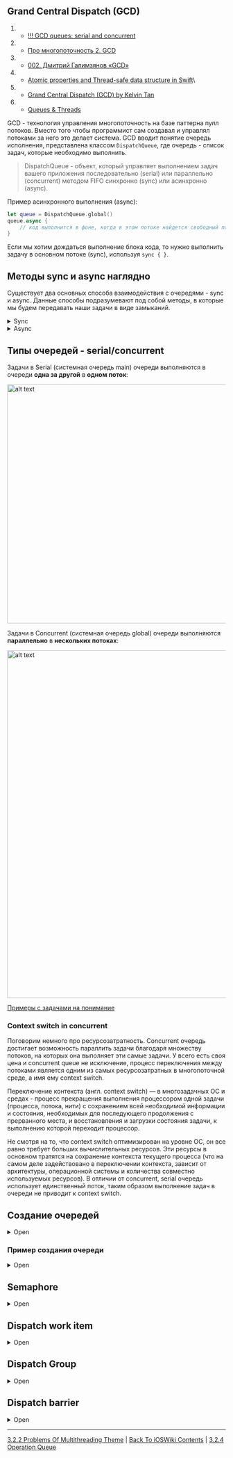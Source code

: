 ## Grand Central Dispatch (GCD)

1. - [!!! GCD queues: serial and concurrent](https://www.hapq.me/gcd-queues/)
2. - [Про многопоточность 2. GCD](https://habr.com/ru/post/578752/)
3. - [002. Дмитрий Галимзянов «GCD»](https://www.youtube.com/watch?v=6zx7N-6U6P4&list=PLQC2_0cDcSKAcuWNsWAwF8GT_lCU9QZNs&index=2)
4. - [Atomic properties and Thread-safe data structure in Swift](https://benoitpasquier.com/atomic-properties-thread-safe-data-structure-swift/)\
5. - [Grand Central Dispatch (GCD) by Kelvin Tan](https://daddycoding.com/2023/04/27/grand-central-dispatch-gcd/)
6. - [Queues & Threads](https://www.kodeco.com/books/concurrency-by-tutorials/v2.0/chapters/3-queues-threads)

GCD - технология управления многопоточность на базе паттерна пулл потоков. Вместо того чтобы программист сам создавал и управлял потоками за него это делает система. GCD вводит понятие очередь исполнения, представлена классом `DispatchQueue`, где очередь - список задач, которые необходимо выполнить.

> DispatchQueue - объект, который управляет выполнением задач вашего приложения последовательно (serial) или параллельно (concurrent) методом FIFO синхронно (sync) или асинхронно (async).

Пример асинхронного выполнения (async): 

```swift
let queue = DispatchQueue.global()
queue.async {
    // код выполнится в фоне, когда в этом потоке найдется свободный поток
}
```

Если мы хотим дождаться выполнение блока кода, то нужно выполнить задачу в основном потоке (sync), используя `sync { }`.


## Методы sync и async наглядно

Существует два основных способа взаимодействия с очередями - sync и async. Данные способы подразумевают под собой методы, в которые мы будем передавать наши задачи в виде замыканий.

<details><summary>Sync</summary>
<p> 
 
**sync** – метод, позволяющий выполнять задачи синхронно по отношению к вызывающей очереди. Сперва взглянем на декларацию метода:

```swift
public func sync(execute block: () -> Void)
```
 
Как это работает? Представим, что у нас есть 7 задач, которые нам необходимо выполнить последовательно. Задачи в нашем случае представлены в виде функций:

```swift
func task1() {
    print(1)
}

func task2() {
    print(2)
}

func task3() {
    print(3)
}

func task4() {
    print(4)
}

func task5() {
    print(5)
}

func task6() {
    print(6)
}

func task7() {
    print(7)
}
```

Выполним эти задачи:

```swift
task1()
task2()
task3()
task4()
task5()
task6()
task7()
```
 
Все выполняемые задачи by default будут выполнятся в главном потоке, а если точнее на главной очереди:
 
<img src="https://habrastorage.org/r/w1560/getpro/habr/upload_files/867/38b/2d6/86738b2d6e5e0fefe6280a821d83b6cd.png" alt="alt text" width="700" height="300">

Ничего сложного, каждая задача дожидается своей очереди в порядке их вызова, так как главная очередь является последовательной. Усложним задачу и выполним task3 на другой serial очереди. Для этого нам необходимо создать новую последовательную очередь:
 
`let serialQueue = DispatchQueue(label: "ru.popov.serial-queue")` 

и увести выполнение task3 на только что созданную очередь. Для этого мы воспользуемся методом sync:
 
```swift
task1()
task2()
serialQueue.sync(execute: task3)
task4()
task5()
task6()
task7()
```
 
Визуализируем:
 
<img src="https://habrastorage.org/r/w1560/getpro/habr/upload_files/e69/886/80a/e6988680a9f6bccebfc1971d9a636f3a.png" alt="alt text" width="700" height="600">
 
Как мы можем видеть, задача task3 действительно выполняется на очереди serialQueue, в то время как основной поток ожидает ее выполнения. В этом и заключется суть метода sync, вызывающая очередь (в нашем случае main) будет ожидать до тех пор, пока выполняющая очередь (в нашем случае serialQueue) не вернет управление. Но что делать, если мы не хотим, чтобы вызывающая очередь дожидалась выполнения задачи task3? Для таких целей существует метод async.

</p>
</details>

<details><summary>Async</summary>
<p> 
 
**async** – метод, позволяющий выполнять задачи асинхронно по отношению к текущей очереди
 
Декларация async метода:
 
`public func async(group: DispatchGroup? = nil, qos: DispatchQoS = .unspecified, flags: DispatchWorkItemFlags = [], execute work: @escaping @convention(block) () -> Void)`

Как мы можем видеть, метод async требует передать большее количество аргументов, но сейчас нас интересует лишь execute work

Мы воспользуемся примером с семью задачами, но заменим вызов метода sync на async:
 
```swift
task1()
task2()
serialQueue.async(execute: task3)
task4()
task5()
task6()
task7()
```
 
И снова визуализируем:

<img src="https://habrastorage.org/r/w1560/getpro/habr/upload_files/9d9/33c/7dd/9d933c7dd1c9d9afa0c6c82d0a6963b9.png" alt="alt text" width="700" height="600">
 
Как мы можем видеть, задача task3 все так же выполняется на очереди serialQueue, но при этом main не дожидается ее выполнения и продолжает свою работу асинхронно. В этом и заключется суть метода async, вызывающая очередь (в нашем случае main) не будет ожидать выполнения задач на выполняющей очереди (в нашем случае serialQueue), а сразу же приступит к выполнения стоящих в очереди задач.
 
</p>
</details>



## Типы очередей - serial/concurrent

Задачи в Serial (системная очередь main) очереди выполняются в очереди **одна за другой** в **одном поток**:

<img src="http://www.hapq.me/content/images/2019/12/queue2-serial.png" alt="alt text" width="850" height="550">

Задачи в Concurrent (системная очередь global) очереди выполняются **параллельно** в **нескольких потоках**:

<img src="http://www.hapq.me/content/images/2019/12/Screen-Shot-2019-12-25-at-12.03.26-PM.png" alt="alt text" width="850" height="800">

[Примеры с задачами на понимание](https://habr.com/ru/post/578752/#:~:text=Задача%201)



### Context switch in concurrent

Поговорим немного про ресурсозатратность. Concurrent очередь достигает возможность параллить задачи благодаря множеству потоков, на которых она выполняет эти самые задачи. У всего есть своя цена и concurrent queue не исключение, процесс переключения между потоками является одним из самых ресурсозатратных в многопоточной среде, а имя ему context switch.

Переключение контекста (англ. context switch) — в многозадачных ОС и средах - процесс прекращения выполнения процессором одной задачи (процесса, потока, нити) с сохранением всей необходимой информации и состояния, необходимых для последующего продолжения с прерванного места, и восстановления и загрузки состояния задачи, к выполнению которой переходит процессор.

Не смотря на то, что context switch оптимизирован на уровне ОС, он все равно требует больших вычислительных ресурсов. Эти ресурсы в основном тратятся на сохранение контекста текущего процесса (что на самом деле задействовано в переключении контекста, зависит от архитектуры, операционной системы и количества совместно используемых ресурсов). В отличии от concurrent, serial очередь использует единственный поток, таким образом выполнение задач в очереди не приводит к context switch.



## Создание очередей

<details><summary>Open</summary>
<p> 

> Существует две системные очереди по умолчанию: main queue (serial - последовательная) и global queue (concurrent - параллельная с [label](/3%20Memory%20and%20Concurrency/3.2%20Multithreading/3.2.1%20Multithreading.md) глобальной очереди "com.apple.root.default-qos"). В то время как основная очередь является последовательной, глобальная очередь является параллельной.

В main очереди работает весь UI приложения, все анимации и реакции на ввод пользователя. Получая данных из базы данных или из сети необходимо перключаться на главный поток, чтобы отобразить их в UI. Лейблом главной очереди является строка com.apple.main-thread.

Помимо системных очередений, мы можем создавать собственные очереди, для этого нам необходимо создать объект типа DispatchQueue. Взглянем на декларацию инициализатора данного типа:

`convenience init(label: String, qos: DispatchQoS = .unspecified, attributes: DispatchQueue.Attributes = [], autoreleaseFrequency: DispatchQueue.AutoreleaseFrequency = .inherit, target: DispatchQueue? = nil)`

Аргументы инициализатора:

* label – строка, необходимая для идентификации очереди. Так как приложение, библиотеки и фреймворки могут создавать свои собственные очереди, необходимо придерживаться DNS стиля, например ru.popov.queue для достижения уникальности. Так же идентификатор поможет определить очередь во время отладки.

* qos – необходим для приоритизации очереди уже знакомым нам [Quality Of Service](https://developer.apple.com/documentation/dispatch/dispatchqos/qosclass).

* attributes – [атрибуты](https://developer.apple.com/documentation/dispatch/dispatchqueue/attributes), определяющие поведение очереди. Такими атрибутами могут быть .concurrent, определяющий очередь, как параллельную или .initiallyInactive, определяющий очередь неактивной, до тех пор, пока не будет вызван метод очереди activate().

* autoreleaseFrequency – частота автоосвобождения объебктов очереди. (см. [DispatchQueue.AutoreleaseFrequency](https://developer.apple.com/documentation/dispatch/dispatchqueue/autoreleasefrequency))

* target – таргет очереди, в которой будут выполняться задачи. Таким образом возможно перенаправить выполнение задач на очередь, переданную в данный аргумент.

</p>
</details>

### Пример создания очереди

<details><summary>Open</summary>
<p> 

Создание **serial** очереди: `let demoSerialQueue = DispatchQueue(label: "ru.popov.serial-queue", qos: .utility)`.

В качестве единственного аргумента для вызова метода global() требует передать уже знакомый нам QoS. Таким образом мы можем использовать очередь с учетом приоритета текущей задачи. Освежим память и еще раз взглянем на [qos](https://developer.apple.com/documentation/dispatch/dispatchqos/qosclass), только уже через призму GCD. Фреймворк Dispatch имеет собственное перечисление приоритетов. 

Пример: `let demoConcurrentQueue = DispatchQueue(label: "ru.popov.concurrent-queue", qos: .utility, attributes: .concurrent)` или `let demoGlobalQueue = DispatchQueue.global(qos: .utility)`

Названия и задачи приоритетов совпадают с qos из Thread и pthread api:

```swift
public enum QoSClass {
    // наивысший приоритет
    // Для задач взаимодействия с пользователем в данный момент и результат выполнения необходимо получить как можно скорее
    // Откладывать эти задачи приведет к видимым лагам
    // Н/р: обработка изображений с камеры в реальном времени
    case userInteractive
    
    
    // Задачи, которые запустил пользователь и их выполнения необходимо дождаться, но не мгновенно
    // Н/р: обновление данные после pull to refresh
    // Такая задача может выполняться несколько секунд
    case userInitiated
    
    // очередь, которая создает, когда в qos мы ничего не передали
    case `default`
    
    // Пользователь не запрашивал выполнение задачи 
    // и ее выполнение можно отложить
    case utility
    
    // самый низкий приоритет
    // используется когда нам совсем не критично время выполнение задачи
    case background
}
```

</p>
</details>
    
## Semaphore

<details><summary>Open</summary>
<p> 
    
Semaphore – базовый инструмент синхронизации в GCD. Semaphore позволяет нам ограничить количество потоков, которые могут единовременно обращаться к очереди. Для этого необходимо передать количество потоков в инициализатор класса DispatchSemaphore `public init(value: Int)`.

> Semaphore то же самое что и [мьютех](/3%20Memory%20and%20Concurrency/3.2%20Multithreading/3.2.1%20Multithreading.md), только с возможностью использовать счетчик > 1

Помимо ограничения количества потоков, семафор позволяет блокировать очередь до тех пор, пока не будет вызван метод signal. Пример:

```swift
// Создаем очередь
let serialQueue = DispatchQueue(label: "ru.popov.serial-queue")

// Создаем семафор
let semaphore = DispatchSemaphore(value: 0)

// Усыпляем serialQueue на 5 секунд, после вызываем метод signal тем самым
serialQueue.async {
    sleep(5)
    print("async method Queue")
    
    // Разблокировавыем семафор
    semaphore.signal() // увеличивает счетчик value на 1
}

print("semaphore wait")
// Блокируем очередь
semaphore.wait() // уменьшает счетчик value на 1
print("semaphore waited")

// Print:
// semaphore wait
// async method Queue
// semaphore waited
```

Методы signal и wait работают по принципу инкрементирования / декрементирования внутреннего каунтера семафора (аналогично рекурсивному mutex). Это означает, что поток будет разблокирован только тогда, когда каунтер равен значению value, которое мы передаем в инициализатор.

</p>
</details>

## Dispatch work item

<details><summary>Open</summary>
<p> 

Фреймворк Dispatch позволяет ставить в очередь на выполнение не только замыкания, но и объекты типа `DispatchWorkItem`
    
DispatchWorkItem – класс, являющийся абстракцией над выполняемой задачей, который предоставляет нам ряд полезных методов. Например метод notify, позволяющий уведомить какую-либо очередь о выполнении задачи и следом выполнить какую-либо работу на уведомленной очереди. Рассмотрим пример реализации DispatchWorkItem:
    
```swift
// Создаем очередь
let serialQueue = DispatchQueue(label: "ru.popov.serial-queue")

// Создаем DispatchWorkItem и передаем в него замыкание (задачу)
let workItem = DispatchWorkItem {
    print("DispatchWorkItem task")
}

// Реализуем метод notify, передаем в него очередь, на которой необходимо будет выполнить задачу после завершения выполнения этого DispatchWorkItem
workItem.notify(queue: DispatchQueue.main) {
    print("DispatchWorkItem completed")
}

// Выполняем DispatchWorkItem на очереди serialQueue
serialQueue.async(execute: workItem)
```

Попробуем реализовать данную логику без использования DispatchWorkItem:

```swift
let serialQueue = DispatchQueue(label: "ru.popov.serial-queue")

serialQueue.async {
    print("task")
    
    DispatchQueue.main.sync {
        print("completed")
    }
}

```

Сравнивая данные примеры видно, что DispatchWorkItem позволяет нам более явно задать логику, без использования вложенных друг в друга замыканий и хаотичных вызовов методов `async/sync`
    
Помимо notify, DispatchWorkItem дает нам возможность отменять задачу с помощью метода cancel. Важно понимать, что задачу можно отменить только в том случае, если она на момент отмены ожидает в очереди. Если поток уже начал выполнять задачу, она не будет отменена. Рассмотрим пример реализации метода cancel
   
```swift
// Создаем очередь
let serialQueue = DispatchQueue(label: "ru.denisegaluev.serial-queue")

// Создаем DispatchWorkItem и передаем в него замыкание (задачу)
let workItem = DispatchWorkItem {
    print("DispatchWorkItem task")
}

// Усыпляем serialQueue на 1 секунду и сразу возвращаем управление
serialQueue.async {
    print("zzzZZZZ")
    sleep(1)
    print("Awaked")
}

// Ставим workItem в очередь serialQueue и сразу возвращаем управление
serialQueue.async(execute: workItem)

// Отменяем workItem
workItem.cancel()
```
    
Пока serialQueue будет спать, мы успеем отменить workItem, тем самым удалив его из очереди serialQueue

</p>
</details>

## Dispatch Group

<details><summary>Open</summary>
<p> 

Dispatch Group позволяет реализовать ожидание, которое можно увеличивать и уменьшать с разных потоков. 


DispatchGroup – объект, позволяющий объединить задачи в группу и синхронизировать их поведение. Группа позволяет присоединить к ней несколько задачь или DispatchWorkItem и запланировать их асинхронное выполнение на одной или нескольких очередях. Когда все задачи в группе будут выполнены, группа уведомит об этом какую-либо очередь и выполнит на ней completion handler. Так же группа позволяет нам дождаться выполнения задач в группе синхронно, без использования уведомления.

Рассмотрим примеры использования DispatchGroup:

<details><summary>Пример №1</summary>
<p> 
    
```swift
// Создаем очередь
let serialQueue = DispatchQueue(label: "ru.popov.serial-queue")

// Создаем 2 DispatchWorkItem
let workItem1 = DispatchWorkItem {
    print("workItem1: zzzZZZ")
    sleep(3)
    print("workItem1: awaked")
}

let workItem2 = DispatchWorkItem {
    print("workItem2: zzzZZZ")
    sleep(3)
    print("workItem2: awaked")
}

// Создаем группу
let group = DispatchGroup()

// Добавляем workItem в группе, планируем его выполнение на очереди serialQueue и сразу возвращаем управление
serialQueue.async(group: group, execute: workItem1)
serialQueue.async(group: group, execute: workItem2)

// Устанавливаем уведомление. Замыкание будет выполнено на главной очереди сразу после того, как все задачи в группе будут выполнены.
group.notify(queue: DispatchQueue.main) {
    print("All tasks on group completed")
}

// Console: 
// workItem1: zzzZZZ
// workItem1: awaked
// workItem2: zzzZZZ
// workItem2: awaked
// All tasks on group completed
```
    
Рассмотрим, как добиться такого же поведения, но уже использую enter и leave вместо уведомления:
```swift
// Создаем параллельную очередь
let concurrentQueue = DispatchQueue(label: "ru.denisegaluev.concurrent-queue", attributes: .concurrent)

// Создаем группу
let group = DispatchGroup()

// Создаем DispatchWorkItem
let workItem1 = DispatchWorkItem {
    print("workItem1: zzzZZZ")
    sleep(3)
    print("workItem1: awaked")
    
    // Покидаем группу
    group.leave()
}

let workItem2 = DispatchWorkItem {
    print("workItem2: zzzZZZ")
    sleep(3)
    print("workItem2: awaked")
    
    group.leave()
}

// Входим в группу
group.enter()
// Вызы
concurrentQueue.async(execute: workItem1)

group.enter()
concurrentQueue.async(execute: workItem2)

// Ожидаем, пока все задачи в группе закончат свое выполнение
group.wait()
print("All tasks on group completed")

// Console:
// workItem1: zzzZZZ
// workItem2: zzzZZZ
// workItem1: awaked
// workItem2: awaked
// All tasks on group completed
```
    
Обратите внимание, что в данном случае нам не нужно добавлять задачи в группу (в аргумент group метода async). Вместо этого мы вызываем метод группы enter, тем самым указывая явно, что задача вошла в группу, а в конце выполнения задачи вызываем метод leave, тем самым явно указывая, что задача завершила свое выполнение.

</p>
</details>
 
<details><summary>Пример №2</summary>
<p> 
    
```swift
let group = DispatchGroup()
// внутренний счетчик = 0, поэтому вызываем enter
// входим в группу
group.enter() // +1 
DispatchQueue.global().async {
    print("Hello")
    // выходим из группы
    group.leave() // -1
}
// блокируется до тех пор, пока внутренний счетчик не обнулится
group.wait()
print("World" )
    
// Print:
// Hello
// Worldx
```
    
Тот же пример, но с методом notify:
    
```swift
let group = DispatchGroup()
// внутренний счетчик = 0, поэтому вызываем enter
// входим в группу
group.enter() // +1 
DispatchQueue.global().async {
    print("Hello")
    // выходим из группы
    group.leave() // -1
}
// блокируется до тех пор, пока внутренний счетчик не обнулится
group.notify(queue: .main) {
    print("All tasks are done" )
}
```
    
</p>
</details>

> Таким образом очередь в которой был вызван wait (в нашем случае главная очередь), будет ожидать до тех пор, пока все задачи в группе не завершат свое выполнение и не вызовут метод leave
    
</p>
</details>

## Dispatch barrier

<details><summary>Open</summary>
<p> 

Dispatch barrier – механизм синхронизации задач в очереди. Для того, чтобы добавить барьер, необходимо передать соответствующий флаг в метода async:

```swift
// Создаем параллельную очередь
let concurrentQueue = DispatchQueue(label: "ru.popov.concurrent-queue", attributes: .concurrent)

// Помечаем асинхронный вызов флагом .barrier
concurrentQueue.async(flags: .barrier) {
    // ...
}
```

Когда мы добавляем барьер в параллельную очередь, она откладывает выполнение задачи, помеченной барьером (и все остальные, которые поступят в очередь во время выполнения такой задачи), до тех пор, пока все предыдущие задачи не будут выполнены. После того, как все предудщие задачи будут выполнены, очередь выполнит задачу, помеченную барьером самостоятельно. Как только задача с барьером будет выполнена, очередь вернется к своему нормальному режиму работы.

<img src="https://habrastorage.org/r/w1560/getpro/habr/upload_files/e96/1ce/728/e961ce728d13e031a8bd49f5de402b35.png" alt="alt text" width="800" height="350">

Разберемся, как работать с барьером на примере реализации read write lock:

```swift
class DispatchBarrierTesting {
    // Создаем параллельную очередь
    private let concurrentQueue = DispatchQueue(label: "ru.denisegaluev.concurrent-queue", attributes: .concurrent)
    
    // Создаем переменную _value для внутреннего использования
    private var _value: String = ""
    
    // Создаем thread safe переменную value для внешнего использования
    var value: String {
        get {
            var tmp: String = ""
            
            concurrentQueue.sync {
                tmp = _value
            }
            
            return tmp
        }
        
        set {
            concurrentQueue.async(flags: .barrier) {
                self._value = newValue
            }
        }
    }
}
```

Данная реализация позволяет гарантировать, что в момент чтения, свойство value не будет изменено из другой очереди.

</p>
</details>

---

[3.2.2 Problems Of Multithreading Theme](./3.2.2%20ProblemsOfMultithreading.md) | [Back To iOSWiki Contents](https://github.com/eldaroid/iOSWiki) | [3.2.4 Operation Queue](./3.2.4%20OperationQueue.md)

